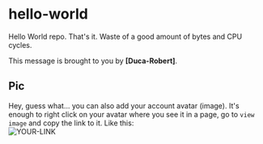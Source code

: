 # hello-world

Hello World repo. That's it. Waste of a good amount of bytes and CPU cycles.

This message is brought to you by **[Duca-Robert]**.

## Pic

Hey, guess what... you can also add your account avatar (image). It's enough to right click on your avatar where you see it in a page, go to `view image` and copy the link to it.
Like this:  
![YOUR-LINK](https://avatars.githubusercontent.com/u/39417069?s=400&v=4)
